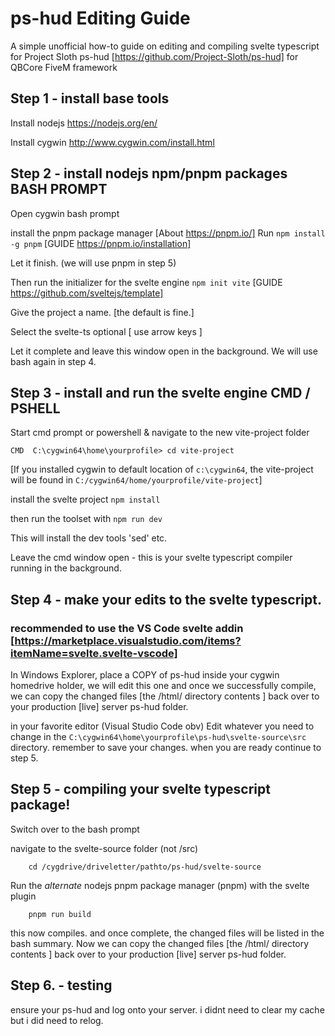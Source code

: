 # ps-hud Editing Guide
 A simple unofficial how-to guide on editing and compiling svelte typescript for Project Sloth ps-hud [https://github.com/Project-Sloth/ps-hud] for QBCore FiveM framework

## Step 1 - install base tools
Install nodejs https://nodejs.org/en/

Install cygwin http://www.cygwin.com/install.html

## Step 2 - install nodejs npm/pnpm packages	BASH PROMPT

Open cygwin bash prompt

install the pnpm package manager            [About https://pnpm.io/]
Run `npm install -g pnpm`                   [GUIDE https://pnpm.io/installation]

Let it finish. (we will use pnpm in step 5)

Then run the initializer for the svelte engine
    `npm init vite`                         [GUIDE https://github.com/sveltejs/template]

Give the project a name. [the default is fine.]

Select the svelte-ts optional    [ use arrow keys ]

Let it complete and leave this window open in the background. We will use bash again in step 4.

## Step 3 - install and run the svelte engine	CMD / PSHELL
Start cmd prompt or powershell & navigate to the new vite-project folder

   `CMD  C:\cygwin64\home\yourprofile> cd vite-project`
    
[If you installed cygwin to default location of `c:\cygwin64`, the vite-project will be found in 
 `C:/cygwin64/home/yourprofile/vite-project`]

    
install the svelte project    `npm install`

then run the toolset with     `npm run dev`

This will install the dev tools 'sed' etc.

Leave the cmd window open - this is your svelte typescript compiler running in the background.

## Step 4 - make your edits to the svelte typescript. 
### recommended to use the VS Code svelte addin [https://marketplace.visualstudio.com/items?itemName=svelte.svelte-vscode]

In Windows Explorer, place a COPY of ps-hud inside your cygwin homedrive holder, we will edit this 
one and once we successfully compile, we can copy the changed files [the /html/ directory contents ] 
back over to your production [live] server ps-hud folder.

in your favorite editor (Visual Studio Code obv)
Edit whatever you need to change in the `C:\cygwin64\home\yourprofile\ps-hud\svelte-source\src` 
directory. remember to save your changes. when you are ready continue to step 5.

## Step 5 - compiling your svelte typescript package!

Switch over to the bash prompt

navigate to the svelte-source folder        (not /src)
```
    cd /cygdrive/driveletter/pathto/ps-hud/svelte-source
```
Run the _alternate_ nodejs pnpm package manager (pnpm) with the svelte plugin 
```
    pnpm run build
```
this now compiles. and once complete, the changed files will be listed in the bash summary.
Now we can copy the changed files [the /html/ directory contents ] back over to your production [live] server ps-hud folder.

## Step 6. - testing

ensure your ps-hud and log onto your server. i didnt need to clear my cache but i did need to relog.


